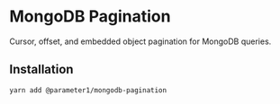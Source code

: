 # MongoDB Pagination
Cursor, offset, and embedded object pagination for MongoDB queries.

## Installation
```
yarn add @parameter1/mongodb-pagination
```
